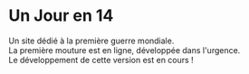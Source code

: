 Un Jour en 14
========================

Un site dédié à la première guerre mondiale.<br />
La première mouture est en ligne, développée dans l'urgence. <br />
Le développement de cette version est en cours !

